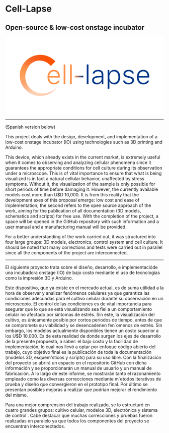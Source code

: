 # Cell-Lapse
## Open-source &amp; low-cost onstage incubator



![alt text](https://github.com/miriukaLab/Cell-Lapse/blob/main/Images%20and%20Videos/Op%202.png)

----------------------
(Spanish version below)

This project deals with the design, development, and implementation of a low-cost onstage incubator (IO) using technologies such as 3D printing and Arduino.

This device, which already exists in the current market, is extremely useful when it comes to observing and analyzing cellular phenomena since it guarantees the appropriate
conditions for cell culture during its observation under a microscope. This is of vital importance to ensure that what is being visualized is in fact a natural cellular behavior, unaffected by stress symptoms. Without it, the visualization of the sample is only possible for short periods of time before damaging it.
However, the currently available models cost more than U$D 10,000. It is from this reality that the development axes of this proposal emerge: low cost and ease of implementation; the second refers to the open source approach of the work, aiming for the publication of all documentation (3D models, schematics and scripts) for free use. With the completion of the project, a space will be opened in the GitHub repository with such information and a user manual and a manufacturing manual will be provided.

For a better understanding of the work carried out, it was structured into four large groups: 3D models, electronics, control system and cell culture. It should be noted that many corrections and tests were carried out in parallel since all the components of the project are interconnected.

-------------------------------------------------
El siguiente proyecto trata sobre el diseño, desarrollo, e implementacióde una incubadora onstage (IO) de bajo costo mediante el uso de tecnologías como la impresión 3D y Arduino. 

Este dispositivo, que ya existe en el mercado actual, es de suma utilidad a la hora de observar y analizar fenómenos celulares ya que garantiza las condiciones adecuadas para el cultivo celular durante su observación en un microscopio. El control de las condiciones es de vital importancia para asegurar que lo que se está visualizando sea fiel a un comportamiento celular no afectado por síntomas de estrés. Sin este, la visualización del cultivo, es únicamente posible por cortos períodos de tiempo, antes de que se comprometa su viabilidad y se desencadenen fen´omenos de estrés. Sin embargo, los modelos actualmente disponibles tienen un costo superior a los U$D 10.000. Es de esta realidad de donde surgen los ejes de desarrollo de la presente propuesta, a saber: el bajo costo y la facilidad de implementación, lo cual nos llevó a optar por enfoque código abierto del trabajo, cuyo objetivo final es la publicación de toda la documentación (modelos 3D, esquem'sticos y scripts) para su uso libre. Con la finalización del proyecto se abrirá un espacio en el repositorio GitHub con dicha información y se proporcionarán un manual de usuario y un manual de fabricación. A lo largo de este informe, se mostrarán tanto el razonamiento empleado como las diversas correcciones mediante m´etodos iterativos de prueba y diseño que convergieron en el prototipo final. Por último se presentan posibles mejoras a realizar que podrían mejorar el rendimiento del mismo. 

Para una mejor comprensión del trabajo realizado, se lo estructuró en cuatro grandes grupos: cultivo celular, modelos 3D, electrónica y sistema de control . Cabe destacar que muchas correcciones y pruebas fueron realizadas en paralelo ya que todos los componentes del proyecto se encuentran interconectados.
